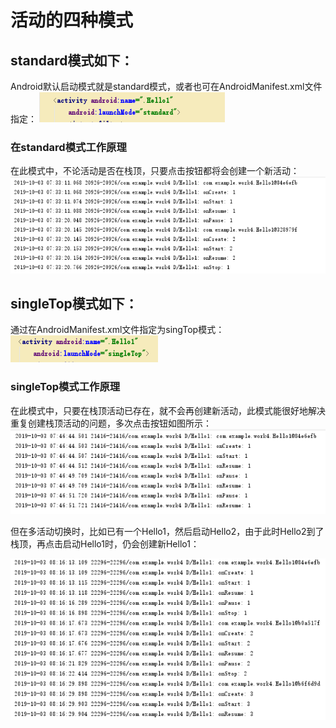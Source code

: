 # 活动的四种模式
## standard模式如下：
Android默认启动模式就是standard模式，或者也可在AndroidManifest.xml文件指定：
![images](https://github.com/Oathzzh/2017118118_Android/blob/master/Work4/images/1.1.png)
### 在standard模式工作原理
在此模式中，不论活动是否在栈顶，只要点击按钮都将会创建一个新活动：
![images](https://github.com/Oathzzh/2017118118_Android/blob/master/Work4/images/1.2.png)

## singleTop模式如下：
通过在AndroidManifest.xml文件指定为singTop模式：
![images](https://github.com/Oathzzh/2017118118_Android/blob/master/Work4/images/2.1.png)
### singleTop模式工作原理
在此模式中，只要在栈顶活动已存在，就不会再创建新活动，此模式能很好地解决重复创建栈顶活动的问题，多次点击按钮如图所示：
![images](https://github.com/Oathzzh/2017118118_Android/blob/master/Work4/images/2.2.png)

但在多活动切换时，比如已有一个Hello1，然后启动Hello2，由于此时Hello2到了栈顶，再点击启动Hello1时，仍会创建新Hello1：

![images](https://github.com/Oathzzh/2017118118_Android/blob/master/Work4/images/2.3.png)


